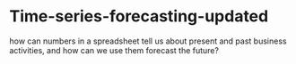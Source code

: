 # Time-series-forecasting-updated
how can numbers in a spreadsheet tell us about present and past business activities, and how can we use them forecast the future?
